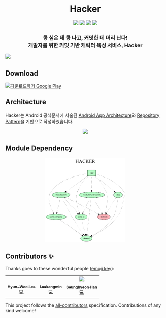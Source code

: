 <h1 align="center">Hacker</h1>

<p align="center">
    <img src="https://img.shields.io/badge/Kotlin-1.8.10-7F52FF?style=for-the-badge&logo=Kotlin&logoColor=white"/>
    <img src="https://img.shields.io/badge/Compose-1.4.3-4285F4?style=for-the-badge&logo=Jetpack-Compose&logoColor=white"/>
    <a href="https://github.com/zaranaramorimori/HACKER-ANDROID/actions/workflows/pr_checker.yml"><img src="https://img.shields.io/badge/CI_CD-GITHUB_ACTION-2088FF?style=for-the-badge&logo=GitHub-Actions&logoColor=white"/></a>
    <img src="https://img.shields.io/badge/all_contributors-3-orange.svg?style=for-the-badge"/>
</p>

<p align="center">
	<h3 align="center">
		콩 심은 데 콩 나고, 커밋한 데 머리 난다!<br/>개발자를 위한 커밋 기반 캐릭터 육성 서비스, Hacker
	</h3>	
	<img src="https://user-images.githubusercontent.com/54518925/170881983-9c595a9c-831d-4417-91b0-60d516e4d903.png" />
</p>

<h2>Download</h2>

<a href='https://play.google.com/store/apps/details?id=com.teamzzong.hacker&pcampaignid=pcampaignidMKT-Other-global-all-co-prtnr-py-PartBadge-Mar2515-1'><img alt='다운로드하기 Google Play' src='https://play.google.com/intl/ko/badges/static/images/badges/ko_badge_web_generic.png' width='40%'/></a>
<h2>Architecture</h2>

Hacker는 Android 공식문서에 서술된 [Android App Architecture](https://developer.android.com/topic/architecture#recommended-app-arch)와 [Repository Pattern](https://proandroiddev.com/the-real-repository-pattern-in-android-efba8662b754)을 기반으로 작성하였습니다.

<p align="center">
  <img src="https://developer.android.com/topic/libraries/architecture/images/mad-arch-overview.png" width="50%"/>
</p>

<h2>Module Dependency</h2>

<p align="center">
  <img src="./project.dot.png" width="50%"/>
</p>

## Contributors ✨

Thanks goes to these wonderful people ([emoji key](https://allcontributors.org/docs/en/emoji-key)):

<!-- ALL-CONTRIBUTORS-LIST:START - Do not remove or modify this section -->
<!-- prettier-ignore-start -->
<!-- markdownlint-disable -->
<table>
  <tr>
    <td align="center"><a href="http://velog.io/@l2hyunwoo"><img src="https://avatars.githubusercontent.com/u/54518925?v=4?s=100" width="100px;" alt=""/><br /><sub><b>Hyun-Woo Lee</b></sub></a><br /><a href="https://github.com/zaranaramorimori/HACKER-ANDROID/commits?author=l2hyunwoo" title="Code">💻</a></td>
    <td align="center"><a href="https://github.com/kkk5474096"><img src="https://avatars.githubusercontent.com/u/56147398?v=4?s=100" width="100px;" alt=""/><br /><sub><b>Leekangmin</b></sub></a><br /><a href="https://github.com/zaranaramorimori/HACKER-ANDROID/commits?author=kkk5474096" title="Code">💻</a></td>
    <td align="center"><a href="https://github.com/hansh0101"><img src="https://avatars.githubusercontent.com/u/81508084?v=4?s=100" width="100px;" at=""/><br /><sub><b>Seunghyeon Han</b></sub></a><br /><a href="https://github.com/zaranaramorimori/HACKER-ANDROID/commits?author=hansh0101" title="Code">💻</a></td>
  </tr>
</table>

<!-- markdownlint-restore -->
<!-- prettier-ignore-end -->

<!-- ALL-CONTRIBUTORS-LIST:END -->

This project follows the [all-contributors](https://github.com/all-contributors/all-contributors) specification. Contributions of any kind welcome!
